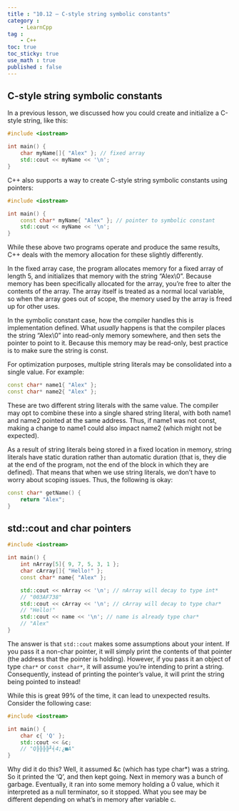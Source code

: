 ```yaml
---
title : "10.12 — C-style string symbolic constants"
category :
    - LearnCpp
tag : 
    - C++
toc: true  
toc_sticky: true 
use_math : true
published : false
---
```




## C-style string symbolic constants

In a previous lesson, we discussed how you could create and initialize a C-style string, like this:

```c++
#include <iostream>

int main() {
    char myName[]{ "Alex" }; // fixed array
    std::cout << myName << '\n';
}
```

C++ also supports a way to create C-style string symbolic constants using pointers:

```c++
#include <iostream>

int main() {
    const char* myName{ "Alex" }; // pointer to symbolic constant
    std::cout << myName << '\n';
}
```

While these above two programs operate and produce the same results, C++ deals with the memory allocation for these slightly differently.

In the fixed array case, the program allocates memory for a fixed array of length 5, and initializes that memory with the string “Alex\0”. Because memory has been specifically allocated for the array, you’re free to alter the contents of the array. The array itself is treated as a normal local variable, so when the array goes out of scope, the memory used by the array is freed up for other uses.

In the symbolic constant case, how the compiler handles this is implementation defined. What *usually* happens is that the compiler places the string “Alex\0” into read-only memory somewhere, and then sets the pointer to point to it. Because this memory may be read-only, best practice is to make sure the string is const.

For optimization purposes, multiple string literals may be consolidated into a single value. For example:

```c++
const char* name1{ "Alex" };
const char* name2{ "Alex" };
```

These are two different string literals with the same value. The compiler may opt to combine these into a single shared string literal, with both name1 and name2 pointed at the same address. Thus, if name1 was not const, making a change to name1 could also impact name2 (which might not be expected).

As a result of string literals being stored in a fixed location in memory, string literals have static duration rather than automatic duration (that is, they die at the end of the program, not the end of the block in which they are defined). That means that when we use string literals, we don’t have to worry about scoping issues. Thus, the following is okay:

```c++
const char* getName() {
    return "Alex";
}
```

## std::cout and char pointers

```c++
#include <iostream>

int main() {
    int nArray[5]{ 9, 7, 5, 3, 1 };
    char cArray[]{ "Hello!" };
    const char* name{ "Alex" };

    std::cout << nArray << '\n'; // nArray will decay to type int*
    // "003AF738"
    std::cout << cArray << '\n'; // cArray will decay to type char*
    // "Hello!"
    std::cout << name << '\n'; // name is already type char*
    // "Alex"
}
```

The answer is that `std::cout` makes some assumptions about your intent. If you pass it a non-char pointer, it will simply print the contents of that pointer (the address that the pointer is holding). However, if you pass it an object of type `char*` or `const char*`, it will assume you’re intending to print a string. Consequently, instead of printing the pointer’s value, it will print the string being pointed to instead!

While this is great 99% of the time, it can lead to unexpected results. Consider the following case:

```c++
#include <iostream>

int main() {
    char c{ 'Q' };
    std::cout << &c;
    // "Q╠╠╠╠╜╡4;¿■A"
}
```

Why did it do this? Well, it assumed &c (which has type char*) was a string. So it printed the ‘Q’, and then kept going. Next in memory was a bunch of garbage. Eventually, it ran into some memory holding a 0 value, which it interpreted as a null terminator, so it stopped. What you see may be different depending on what’s in memory after variable c.



